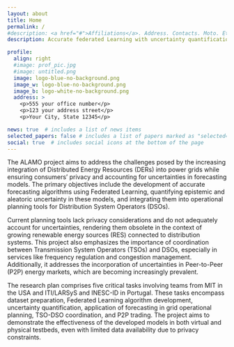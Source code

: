 ```yaml
---
layout: about
title: Home
permalink: /
#description: <a href="#">Affiliations</a>. Address. Contacts. Moto. Etc.
description: Accurate federated Learning with uncertainty quantification for DER forecasting Applied to sMart Grids planning and Operation

profile:
  align: right
  #image: prof_pic.jpg
  #image: untitled.png
  image: logo-blue-no-background.png
  image_w: logo-blue-no-background.png
  image_b: logo-white-no-background.png
  address: >
    <p>555 your office number</p>
    <p>123 your address street</p>
    <p>Your City, State 12345</p>

news: true  # includes a list of news items
selected_papers: false # includes a list of papers marked as "selected={true}"
social: true  # includes social icons at the bottom of the page
---
```


<div class='specialParagraph' markdown='1'>

The ALAMO project aims to address the challenges posed by the increasing integration of Distributed Energy Resources (DERs) into power grids while ensuring consumers’ privacy and accounting for uncertainties in forecasting models. The primary objectives include the development of accurate forecasting algorithms using Federated Learning, quantifying epistemic and aleatoric uncertainty in these models, and integrating them into operational planning tools for Distribution System Operators (DSOs).

Current planning tools lack privacy considerations and do not adequately account for uncertainties, rendering them obsolete in the context of growing renewable energy sources (RES) connected to distribution systems. This project also emphasizes the importance of coordination between Transmission System Operators (TSOs) and DSOs, especially in services like frequency regulation and congestion management. Additionally, it addresses the incorporation of uncertainties in Peer-to-Peer (P2P) energy markets, which are becoming increasingly prevalent.

The research plan comprises five critical tasks involving teams from MIT in the USA and ITI/LARSyS and INESC-ID in Portugal. These tasks encompass dataset preparation, Federated Learning algorithm development, uncertainty quantification, application of forecasting in grid operational planning, TSO-DSO coordination, and P2P trading. The project aims to demonstrate the effectiveness of the developed models in both virtual and physical testbeds, even with limited data availability due to privacy constraints.

</div>